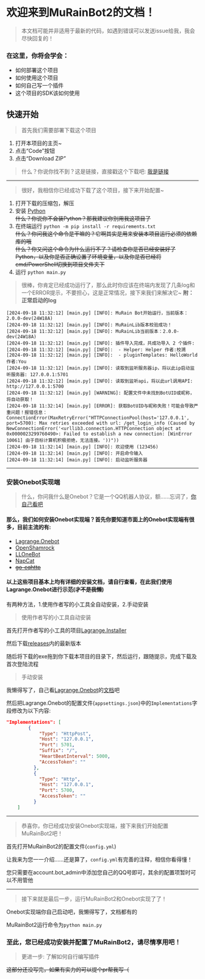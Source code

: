 # 欢迎来到MuRainBot2的文档！
> 本文档可能并非适用于最新的代码，如遇到错误可以发送issue给我，我会尽快回复的！
### 在这里，你将会学会：
 - 如何部署这个项目
 - 如何使用这个项目
 - 如何自己写一个插件
 - 这个项目的SDK该如何使用

## 快速开始
> 首先我们需要部署下载这个项目
1. 打开本项目的主页~
2. 点击“Code”按钮
3. 点击“Download ZIP”
> 什么？你说你找不到？这是链接，直接戳这个下载吧: [我是链接](https://github.com/xiaosuyyds/MuRainBot2/archive/refs/heads/master.zip)
---
> 很好，我相信你已经成功下载了这个项目，接下来开始配置~
1. 打开下载的压缩包，解压
2. 安装 [Python](https://www.python.org/downloads/)\
~~什么？你说你不会装Python？那我建议你别用我这项目了~~
3. 在终端运行 `python -m pip install -r requirements.txt`\
~~什么？你问我这个命令是干嘛的？它啊其实是用来安装本项目运行必须的依赖库的哦~~\
~~什么？你又问这个命令为什么运行不了？请检查你是否已经安装好了Python，以及你是否正确设置了环境变量，以及你是否已经将cmd/PowerShell切换到项目文件夹下~~
4. 运行 `python main.py`
> 很棒，你肯定已经成功运行了，那么此时你应该在终端内发现了几条log和一个ERROR提示，不要担心，这是正常情况，接下来我们来解决它~
**附：正常启动的log**
```text
[2024-09-18 11:32:12] [main.py] [INFO]: MuRain Bot开始运行，当前版本：2.0.0-dev(24W18A)
[2024-09-18 11:32:12] [main.py] [INFO]: MuRainLib版本校验成功！
[2024-09-18 11:32:12] [main.py] [INFO]: MuRainLib当前版本：2.0.0-dev(24W18A)
[2024-09-18 11:32:12] [main.py] [INFO]: 插件导入完成，共成功导入 2 个插件:
[2024-09-18 11:32:12] [main.py] [INFO]:  - Helper: Helper 作者:校溯
[2024-09-18 11:32:12] [main.py] [INFO]:  - pluginTemplates: HelloWorld 作者:You
[2024-09-18 11:32:12] [main.py] [INFO]: 读取到监听服务器ip，将以此ip启动监听服务器: 127.0.0.1:5701
[2024-09-18 11:32:12] [main.py] [INFO]: 读取到监听api，将以此url调用API: http://127.0.0.1:5700
[2024-09-18 11:32:12] [main.py] [WARNING]: 配置文件中未找到BotUID或昵称，将自动获取！
[2024-09-18 11:32:14] [main.py] [ERROR]: 获取BotUID与昵称失败！可能会导致严重问题！报错信息：ConnectionError(MaxRetryError("HTTPConnectionPool(host='127.0.0.1', port=5700): Max retries exceeded with url: /get_login_info (Caused by NewConnectionError('<urllib3.connection.HTTPConnection object at 0x0000023299760490>: Failed to establish a new connection: [WinError 10061] 由于目标计算机积极拒绝，无法连接。'))"))
[2024-09-18 11:32:14] [main.py] [INFO]: 欢迎使用 (123456)
[2024-09-18 11:32:14] [main.py] [INFO]: 开启命令输入
[2024-09-18 11:32:14] [main.py] [INFO]: 启动监听服务器
```
---
### 安装Onebot实现端
> 什么，你问我什么是Onebot？它是一个QQ机器人协议，额……忘词了，[你自己看吧](https://github.com/botuniverse/onebot-11/)

#### 那么，我们如何安装Onebot实现端？首先你要知道市面上的Onebot实现端有很多，目前主流的有:
- [Lagrange.Onebot](https://github.com/LagrangeDev/Lagrange.Core)
- [OpenShamrock](https://github.com/whitechi73/OpenShamrock)
- [LLOneBot](https://github.com/LLOneBot/LLOneBot)
- [NapCat](https://github.com/NapNeko/NapCatQQ)
- [~~go-cqhttp~~](https://github.com/Mrs4s/go-cqhttp)
#### 以上这些项目基本上均有详细的安装文档，请自行查看，在此我们使用Lagrange.Onebot进行示范(~~才不是我懒~~)
有两种方法，1.使用作者写的小工具全自动安装，2.手动安装
> 使用作者写的小工具自动安装

首先打开作者写的小工具的项目[Lagrange.Installer](https://github.com/xiaosuyyds/Lagrange.Installer)

然后下载[releases](https://github.com/xiaosuyyds/Lagrange.Installer/releases)内的最新版本

随后将下载的exe拖到你下载本项目的目录下，然后运行，跟随提示，完成下载及首次登陆流程

> 手动安装

我懒得写了，自己看[Lagrange.Onebot](https://github.com/LagrangeDev/Lagrange.Core)的[文档](https://lagrangedev.github.io/Lagrange.Doc/)吧

然后把Lagrange.Onebot的配置文件(`appsettings.json`)中的`Implementations`字段修改为以下内容:
```json
"Implementations": [
        {
            "Type": "HttpPost",
            "Host": "127.0.0.1",
            "Port": 5701,
            "Suffix": "/",
            "HeartBeatInterval": 5000,
            "AccessToken": ""
          },
          {
            "Type": "Http",
            "Host": "127.0.0.1",
            "Port": 5700,
            "AccessToken": ""
          }
    ]
```
---
> 恭喜你，你已经成功安装Onebot实现端，接下来我们开始配置MuRainBot2吧！

首先打开MuRainBot2的配置文件(`config.yml`)

让我来为您一一介绍……还是算了，`config.yml`有完善的注释，相信你看得懂！

您只需要在account.bot_admin中添加您自己的QQ号即可，其余的配置项暂时可以不用管他

---

> 接下来就是最后一步，运行MuRainBot2和Onebot实现了了！

Onebot实现端你自己启动吧，我懒得写了，文档都有的

MuRainBot2运行命令为`python main.py`

### 至此，您已经成功安装并配置了MuRainBot2，请尽情享用吧！

> 更进一步: 了解如何自行编写插件

~~这部分还没写完，如果有实力的可以提个pr帮我写（~~